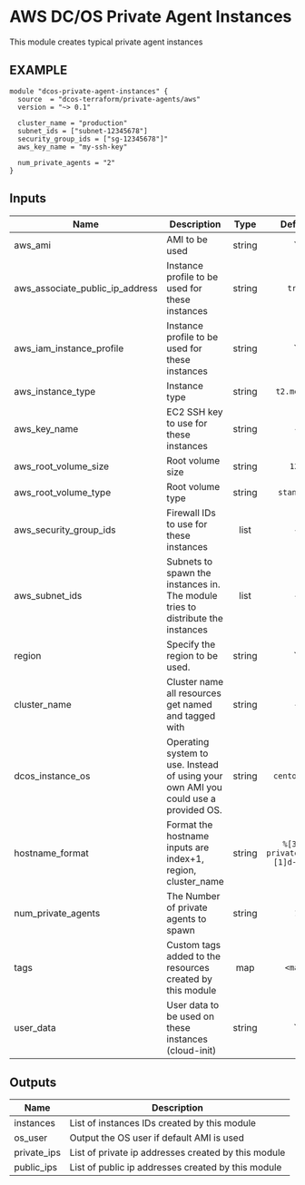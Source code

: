 AWS DC/OS Private Agent Instances
============
This module creates typical private agent instances

EXAMPLE
-------

```hcl
module "dcos-private-agent-instances" {
  source  = "dcos-terraform/private-agents/aws"
  version = "~> 0.1"

  cluster_name = "production"
  subnet_ids = ["subnet-12345678"]
  security_group_ids = ["sg-12345678"]"
  aws_key_name = "my-ssh-key"

  num_private_agents = "2"
}
```


## Inputs

| Name | Description | Type | Default | Required |
|------|-------------|:----:|:-----:|:-----:|
| aws_ami | AMI to be used | string | `` | no |
| aws_associate_public_ip_address | Instance profile to be used for these instances | string | `true` | no |
| aws_iam_instance_profile | Instance profile to be used for these instances | string | `` | no |
| aws_instance_type | Instance type | string | `t2.medium` | no |
| aws_key_name | EC2 SSH key to use for these instances | string | - | yes |
| aws_root_volume_size | Root volume size | string | `120` | no |
| aws_root_volume_type | Root volume type | string | `standard` | no |
| aws_security_group_ids | Firewall IDs to use for these instances | list | - | yes |
| aws_subnet_ids | Subnets to spawn the instances in. The module tries to distribute the instances | list | - | yes |
| region | Specify the region to be used. | string | `` | no |
| cluster_name | Cluster name all resources get named and tagged with | string | - | yes |
| dcos_instance_os | Operating system to use. Instead of using your own AMI you could use a provided OS. | string | `centos_7.4` | no |
| hostname_format | Format the hostname inputs are index+1, region, cluster_name | string | `%[3]s-privateagent%[1]d-%[2]s` | no |
| num_private_agents | The Number of private agents to spawn | string | `1` | no |
| tags | Custom tags added to the resources created by this module | map | `<map>` | no |
| user_data | User data to be used on these instances (cloud-init) | string | `` | no |

## Outputs

| Name | Description |
|------|-------------|
| instances | List of instances IDs created by this module |
| os_user | Output the OS user if default AMI is used |
| private_ips | List of private ip addresses created by this module |
| public_ips | List of public ip addresses created by this module |

